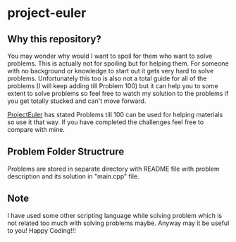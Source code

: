 # project-euler

## Why this repository?
You may wonder why would I want to spoil for them who want to solve problems. This is actually not for spoiling but for helping them. For someone with no background or knowledge to start out it gets very hard to solve problems. Unfortunately this too is also not a total guide for all of the problems (I will keep adding till Problem 100) but it can help you to some extent to solve problems so feel free to watch my solution to the problems if you get totally stucked and can't move forward.

[ProjectEuler](http://projecteuler.net/) has stated Problems till 100 can be used for helping materials so use it that way. If you have completed the challenges feel free to compare with mine.

## Problem Folder Structrure
Problems are stored in separate directory with README file with problem description and its solution in "main.cpp" file.

## Note
I have used some other scripting language while solving problem which is not related too much with solving problems maybe. Anyway may it be useful to you!
Happy Coding!!!
